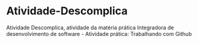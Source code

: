 # Atividade-Descomplica
Atividade Descomplica, 
 atividade da matéria prática Integradora de desenvolvimento de software - Atividade prática: Trabalhando com Github

